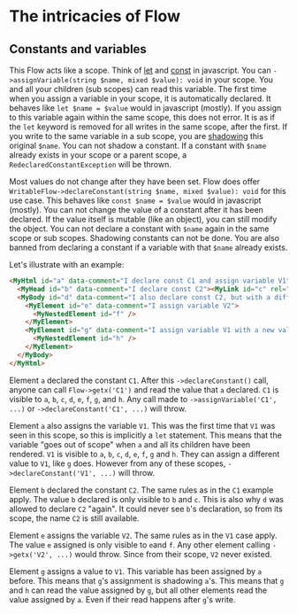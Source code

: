 # The intricacies of Flow

## Constants and variables

This Flow acts like a scope. Think of [let](https://developer.mozilla.org/en-US/docs/Web/JavaScript/Reference/Statements/let) and [const](https://developer.mozilla.org/en-US/docs/Web/JavaScript/Reference/Statements/const) in javascript. You can `->assignVariable(string $name, mixed $value): void` in your scope. You and all your children (sub scopes) can read this variable. The first time when you assign a variable in your scope, it is automatically declared. It behaves like `let $name = $value` would in javascript (mostly). If you assign to this variable again within the same scope, this does not error. It is as if the `let` keyword is removed for all writes in the same scope, after the first. If you write to the same variable in a sub scope, you are [shadowing](https://en.wikipedia.org/wiki/Variable_shadowing) this original `$name`. You can not shadow a constant. If a constant with `$name` already exists in your scope or a parent scope, a `RedeclaredConstantException` will be thrown.

Most values do not change after they have been set. Flow does offer `WritableFlow->declareConstant(string $name, mixed $value): void` for this use case. This behaves like `const $name = $value` would in javascript (mostly). You can not change the value of a constant after it has been declared. If the value itself is mutable (like an object), you can still modify the object. You can not declare a constant with `$name` again in the same scope or sub scopes. Shadowing constants can not be done. You are also banned from declaring a constant if a variable with that `$name` already exists.

Let's illustrate with an example:

```HTML
<MyHtml id="a" data-comment="I declare const C1 and assign variable V1">
  <MyHead id="b" data-comment="I declare const C2"><MyLink id="c" rel="stylesheet" src="..." /></MyHead>
  <MyBody id="d" data-comment="I also declare const C2, but with a different value">
    <MyElement id="e" data-comment="I assign variable V2">
      <MyNestedElement id="f" />
    </MyElement>
    <MyElement id="g" data-comment="I assign variable V1 with a new value">
      <MyNestedElement id="h" />
    </MyElement>
  </MyBody>
</MyHtml>
```

Element `a` declared the constant `C1`. After this `->declareConstant()` call, anyone can call `Flow->getx('C1')` and read the value that `a` declared. `C1` is visible to `a`, `b`, `c`, `d`, `e`, `f`, `g`, and `h`. Any call made to `->assignVariable('C1', ...)` or `->declareConstant('C1', ...)` will throw.

Element `a` also assigns the variable `V1`. This was the first time that `V1` was seen in this scope, so this is implicitly a `let` statement. This means that the variable "goes out of scope" when `a` and all its children have been rendered. `V1` is visible to `a`, `b`, `c`, `d`, `e`, `f`, `g` and `h`. They can assign a different value to `V1`, like `g` does. However from any of these scopes, `->declareConstant('V1', ...)` will throw.

Element `b` declared the constant `C2`. The same rules as in the `C1` example apply. The value `b` declared is only visible to `b` and `c`. This is also why `d` was allowed to declare `C2` "again". It could never see `b`'s declaration, so from its scope, the name `C2` is still available.

Element `e` assigns the variable `V2`. The same rules as in the `V1` case apply. The value `e` assigned is only visible to `e`and `f`. Any other element calling `->getx('V2', ...)` would throw. Since from their scope, `V2` never existed.

Element `g` assigns a value to `V1`. This variable has been assigned by `a` before. This means that `g`'s assignment is shadowing `a`'s. This means that `g` and `h` can read the value assigned by `g`, but all other elements read the value assigned by `a`. Even if their read happens after `g`'s write.
